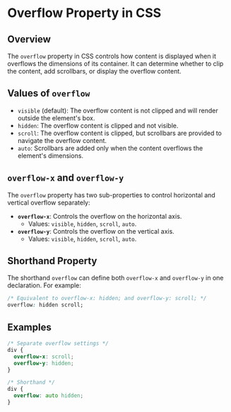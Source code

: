 # Overflow Property in CSS

## Overview
The `overflow` property in CSS controls how content is displayed when it overflows the dimensions of its container. It can determine whether to clip the content, add scrollbars, or display the overflow content.

## Values of `overflow`
- `visible` (default): The overflow content is not clipped and will render outside the element's box.
- `hidden`: The overflow content is clipped and not visible.
- `scroll`: The overflow content is clipped, but scrollbars are provided to navigate the overflow content.
- `auto`: Scrollbars are added only when the content overflows the element's dimensions.

## `overflow-x` and `overflow-y`
The `overflow` property has two sub-properties to control horizontal and vertical overflow separately:
- **`overflow-x`**: Controls the overflow on the horizontal axis.
  - Values: `visible`, `hidden`, `scroll`, `auto`.
- **`overflow-y`**: Controls the overflow on the vertical axis.
  - Values: `visible`, `hidden`, `scroll`, `auto`.

## Shorthand Property
The shorthand `overflow` can define both `overflow-x` and `overflow-y` in one declaration. For example:
```css
/* Equivalent to overflow-x: hidden; and overflow-y: scroll; */
overflow: hidden scroll;
```

## Examples
```css
/* Separate overflow settings */
div {
  overflow-x: scroll;
  overflow-y: hidden;
}

/* Shorthand */
div {
  overflow: auto hidden;
}
```
